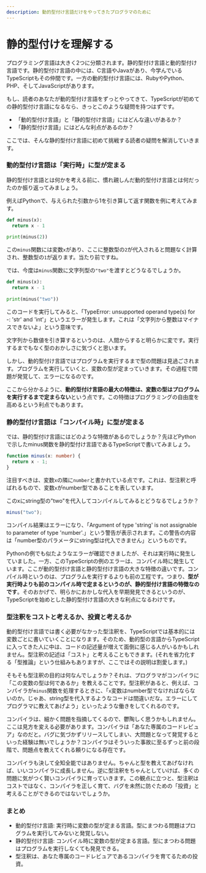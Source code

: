 ```yaml
---
description: 動的型付け言語だけをやってきたプログラマのために
---
```


# 静的型付けを理解する

プログラミング言語は大きく2つに分類されます。静的型付け言語と動的型付け言語です。静的型付け言語の中には、C言語やJavaがあり、今学んでいるTypeScriptもその仲間です。一方の動的型付け言語には、RubyやPython、PHP、そしてJavaScriptがあります。

もし、読者のあなたが動的型付け言語をずっとやってきて、TypeScriptが初めての静的型付け言語になるなら、きっとこのような疑問を持つはずです。

* 「動的型付け言語」と「静的型付け言語」にはどんな違いがあるか？
* 「静的型付け言語」にはどんな利点があるのか？

ここでは、そんな静的型付け言語に初めて挑戦する読者の疑問を解消していきます。

### 動的型付け言語は「実行時」に型が定まる

静的型付け言語とは何かを考える前に、慣れ親しんだ動的型付け言語とは何だったのか振り返ってみましょう。

例えばPythonで、与えられた引数から1を引き算して返す関数を例に考えてみます。

```python
def minus(x):
  return x - 1
  
print(minus(2))
```

この`minus`関数には変数`x`があり、ここに整数型の`2`が代入されると問題なく計算され、整数型の`1`が返ります。当たり前ですね。

では、今度は`minus`関数に文字列型の`"two"`を渡すとどうなるでしょうか。

```python
def minus(x):
  return x - 1
  
print(minus("two"))
```

このコードを実行してみると、「TypeError: unsupported operand type\(s\) for -: 'str' and 'int'」というエラーが発生します。これは「文字列から整数はマイナスできないよ」という意味です。

文字列から数値を引き算するというのは、人間からすると明らかに変です。実行するまでもなく型のおかしさに気づくと思います。

しかし、動的型付け言語ではプログラムを実行するまで型の問題は見過ごされます。プログラムを実行していくと、変数の型が定まっていきます。その過程で問題が発覚して、エラーになるのです。

ここから分かるように、**動的型付け言語の最大の特徴は、変数の型はプログラムを実行するまで定まらない**という点です。この特徴はプログラミングの自由度を高めるという利点でもあります。

### 静的型付け言語は「コンパイル時」に型が定まる

では、静的型付け言語にはどのような特徴があるのでしょうか？先ほどPythonで示したminus関数を静的型付け言語であるTypeScriptで書いてみましょう。

```typescript
function minus(x: number) {
  return x - 1;
}
```

注目すべきは、変数`x`の隣に`number`と書かれている点です。これは、型注釈と呼ばれるもので、変数`x`がnumber型であることを表しています。

このxにstring型の"two"を代入してコンパイルしてみるとどうなるでしょうか？

```typescript
minus("two");
```

コンパイル結果はエラーになり、「Argument of type 'string' is not assignable to parameter of type 'number'.」という警告が表示されます。この警告の内容は「number型のパラメータにstring型は代入できません」というものです。

Pythonの例でも似たようなエラーが確認できましたが、それは実行時に発生していました。一方、このTypeScriptの例のエラーは、コンパイル時に発生しています。ここが動的型付け言語と静的型付け言語の大きな特徴の違いです。コンパイル時というのは、プログラムを実行するよりも前の工程です。つまり、**型が実行時よりも前のコンパイル時で定まるというのが、静的型付け言語の特徴なのです**。そのおかげで、明らかにおかしな代入を早期発見できるというのが、TypeScriptを始めとした静的型付け言語の大きな利点になるわけです。

### 型注釈をコストと考えるか、投資と考えるか

動的型付け言語では書く必要がなかった型注釈を、TypeScriptでは基本的には変数ごとに書いていくことになります。そのため、動的型の言語からTypeScriptに入ってきた人に中は、コードの記述量が増えて面倒に感じる人がいるかもしれません。型注釈の記述は「コスト」と考えることもできます。\(それを省力化する「型推論」という仕組みもありますが、ここではその説明は割愛します。\)

そもそも型注釈の目的は何なんでしょうか？それは、プログラマがコンパイラに「この変数の型は何であるか」を教えることです。型注釈があると、例えば、コンパイラが`minus`関数を処理するときに、「`x`変数はnumber型でなければならないのか。じゃあ、string型を代入するようなコードは間違いだな。エラーにしてプログラマに教えてあげよう」といったような働きをしてくれるのです。

コンパイラは、細かく問題を指摘してくるので、鬱陶しく思うかもしれません。ここは見方を変える必要があります。コンパイラは「あなた専属のコードレビュア」なのだと。バグに気づかずリリースしてしまい、大問題となって発覚するといった経験は無いでしょうか？コンパイラはそういった事故に至るずっと前の段階で、問題点を教えてくれる頼りになる存在です。

コンパイラも決して全知全能ではありません。ちゃんと型を教えてあげなければ、いいコンパイラに成長しません。逆に型注釈をちゃんとしていけば、多くの問題に気がつく賢いコンパイラに育っていきます。この観点に立つと、型注釈はコストではなく、コンパイラを正しく育て、バグを未然に防ぐための「投資」と考えることができるのではないでしょうか。

### まとめ

* 動的型付け言語: 実行時に変数の型が定まる言語。型にまつわる問題はプログラムを実行してみないと発覚しない。
* 静的型付け言語: コンパイル時に変数の型が定まる言語。型にまつわる問題はプログラムを実行しなくても発見できる。
* 型注釈は、あなた専属のコードレビュアであるコンパイラを育てるための投資。

